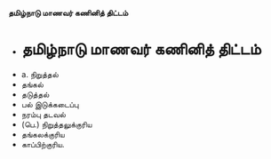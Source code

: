 **தமிழ்நாடு மாணவர் கணினித் திட்டம்**
- # தமிழ்நாடு மாணவர் கணினித் திட்டம்
- a. நிறுத்தல்
-  தங்கல்
- தடுத்தல்
- பல் இடுக்கடைப்பு
- நரம்பு தடவல்
- (பெ.) நிறுத்தலுக்குரிய
- தங்கலக்குரிய
- காப்பிற்குரிய.

